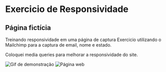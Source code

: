 
# Exercicio de Responsividade 
## **Página fictícia**
 Treinando responsividade em uma página de captura
 Exercicio utilizando o Mailchimp para a captura de email, nome e estado. 
 
 Coloquei media queries para melhorar a responsividade do site.
 
 
 ![Gif de demonstração](https://github.com/luizlopes12/Exerc-cio-progbr/blob/main/pg.gif)
  ![Página web](https://github.com/luizlopes12/Exerc-cio-progbr/blob/main/Screenshot_32.png)
